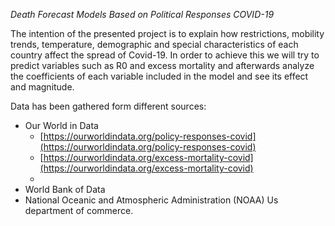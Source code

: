 *Death Forecast Models Based on Political Responses COVID-19*

The intention of the presented project is to explain how restrictions, mobility trends, temperature, demographic and special characteristics of each country affect the spread of Covid-19. In order to achieve this we will try to predict variables such as R0 and excess mortality and afterwards analyze the coefficients of each variable included in the model and see its effect and magnitude.

Data has been gathered form different sources:

- Our World in Data
  - [https://ourworldindata.org/policy-responses-covid](https://ourworldindata.org/policy-responses-covid)
  - [https://ourworldindata.org/excess-mortality-covid](https://ourworldindata.org/excess-mortality-covid)
  -
- World Bank of Data
- National Oceanic and Atmospheric Administration (NOAA) Us department of commerce.
